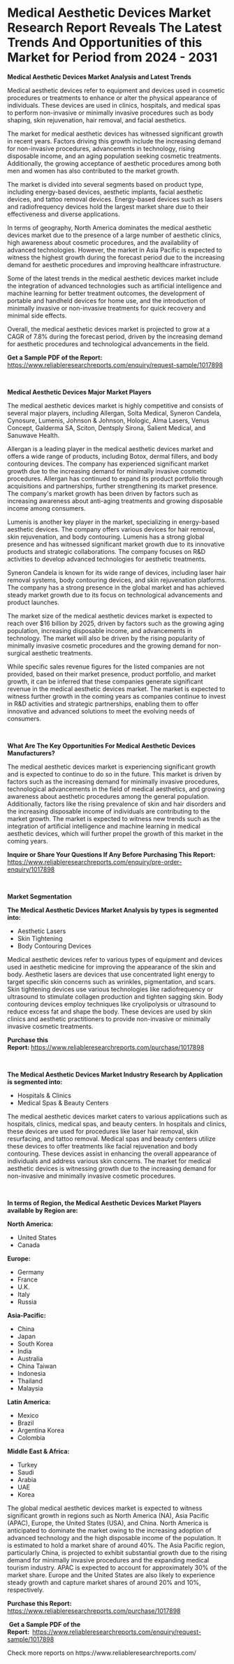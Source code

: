 <p><h1>Medical Aesthetic Devices Market Research Report Reveals The Latest Trends And Opportunities of this Market for Period from 2024 - 2031</h1></p><p><strong>Medical Aesthetic Devices Market Analysis and Latest Trends</strong></p>
<p><p>Medical aesthetic devices refer to equipment and devices used in cosmetic procedures or treatments to enhance or alter the physical appearance of individuals. These devices are used in clinics, hospitals, and medical spas to perform non-invasive or minimally invasive procedures such as body shaping, skin rejuvenation, hair removal, and facial aesthetics.</p><p>The market for medical aesthetic devices has witnessed significant growth in recent years. Factors driving this growth include the increasing demand for non-invasive procedures, advancements in technology, rising disposable income, and an aging population seeking cosmetic treatments. Additionally, the growing acceptance of aesthetic procedures among both men and women has also contributed to the market growth.</p><p>The market is divided into several segments based on product type, including energy-based devices, aesthetic implants, facial aesthetic devices, and tattoo removal devices. Energy-based devices such as lasers and radiofrequency devices hold the largest market share due to their effectiveness and diverse applications.</p><p>In terms of geography, North America dominates the medical aesthetic devices market due to the presence of a large number of aesthetic clinics, high awareness about cosmetic procedures, and the availability of advanced technologies. However, the market in Asia Pacific is expected to witness the highest growth during the forecast period due to the increasing demand for aesthetic procedures and improving healthcare infrastructure.</p><p>Some of the latest trends in the medical aesthetic devices market include the integration of advanced technologies such as artificial intelligence and machine learning for better treatment outcomes, the development of portable and handheld devices for home use, and the introduction of minimally invasive or non-invasive treatments for quick recovery and minimal side effects.</p><p>Overall, the medical aesthetic devices market is projected to grow at a CAGR of 7.8% during the forecast period, driven by the increasing demand for aesthetic procedures and technological advancements in the field.</p></p>
<p><strong>Get a Sample PDF of the Report:&nbsp;</strong> <a href="https://www.reliableresearchreports.com/enquiry/request-sample/1017898">https://www.reliableresearchreports.com/enquiry/request-sample/1017898</a></p>
<p>&nbsp;</p>
<p><strong>Medical Aesthetic Devices Major Market Players</strong></p>
<p><p>The medical aesthetic devices market is highly competitive and consists of several major players, including Allergan, Solta Medical, Syneron Candela, Cynosure, Lumenis, Johnson & Johnson, Hologic, Alma Lasers, Venus Concept, Galderma SA, Sciton, Dentsply Sirona, Salient Medical, and Sanuwave Health.</p><p>Allergan is a leading player in the medical aesthetic devices market and offers a wide range of products, including Botox, dermal fillers, and body contouring devices. The company has experienced significant market growth due to the increasing demand for minimally invasive cosmetic procedures. Allergan has continued to expand its product portfolio through acquisitions and partnerships, further strengthening its market presence. The company's market growth has been driven by factors such as increasing awareness about anti-aging treatments and growing disposable income among consumers.</p><p>Lumenis is another key player in the market, specializing in energy-based aesthetic devices. The company offers various devices for hair removal, skin rejuvenation, and body contouring. Lumenis has a strong global presence and has witnessed significant market growth due to its innovative products and strategic collaborations. The company focuses on R&D activities to develop advanced technologies for aesthetic treatments.</p><p>Syneron Candela is known for its wide range of devices, including laser hair removal systems, body contouring devices, and skin rejuvenation platforms. The company has a strong presence in the global market and has achieved steady market growth due to its focus on technological advancements and product launches.</p><p>The market size of the medical aesthetic devices market is expected to reach over $16 billion by 2025, driven by factors such as the growing aging population, increasing disposable income, and advancements in technology. The market will also be driven by the rising popularity of minimally invasive cosmetic procedures and the growing demand for non-surgical aesthetic treatments.</p><p>While specific sales revenue figures for the listed companies are not provided, based on their market presence, product portfolio, and market growth, it can be inferred that these companies generate significant revenue in the medical aesthetic devices market. The market is expected to witness further growth in the coming years as companies continue to invest in R&D activities and strategic partnerships, enabling them to offer innovative and advanced solutions to meet the evolving needs of consumers.</p></p>
<p>&nbsp;</p>
<p><strong>What Are The Key Opportunities For Medical Aesthetic Devices Manufacturers?</strong></p>
<p><p>The medical aesthetic devices market is experiencing significant growth and is expected to continue to do so in the future. This market is driven by factors such as the increasing demand for minimally invasive procedures, technological advancements in the field of medical aesthetics, and growing awareness about aesthetic procedures among the general population. Additionally, factors like the rising prevalence of skin and hair disorders and the increasing disposable income of individuals are contributing to the market growth. The market is expected to witness new trends such as the integration of artificial intelligence and machine learning in medical aesthetic devices, which will further propel the growth of this market in the coming years.</p></p>
<p><strong>Inquire or Share Your Questions If Any Before Purchasing This Report:</strong> <a href="https://www.reliableresearchreports.com/enquiry/pre-order-enquiry/1017898">https://www.reliableresearchreports.com/enquiry/pre-order-enquiry/1017898</a></p>
<p>&nbsp;</p>
<p><strong>Market Segmentation</strong></p>
<p><strong>The Medical Aesthetic Devices Market Analysis by types is segmented into:</strong></p>
<p><ul><li>Aesthetic Lasers</li><li>Skin Tightening</li><li>Body Contouring Devices</li></ul></p>
<p><p>Medical aesthetic devices refer to various types of equipment and devices used in aesthetic medicine for improving the appearance of the skin and body. Aesthetic lasers are devices that use concentrated light energy to target specific skin concerns such as wrinkles, pigmentation, and scars. Skin tightening devices use various technologies like radiofrequency or ultrasound to stimulate collagen production and tighten sagging skin. Body contouring devices employ techniques like cryolipolysis or ultrasound to reduce excess fat and shape the body. These devices are used by skin clinics and aesthetic practitioners to provide non-invasive or minimally invasive cosmetic treatments.</p></p>
<p><strong>Purchase this Report:&nbsp;</strong><a href="https://www.reliableresearchreports.com/purchase/1017898">https://www.reliableresearchreports.com/purchase/1017898</a></p>
<p>&nbsp;</p>
<p><strong>The Medical Aesthetic Devices Market Industry Research by Application is segmented into:</strong></p>
<p><ul><li>Hospitals & Clinics</li><li>Medical Spas & Beauty Centers</li></ul></p>
<p><p>The medical aesthetic devices market caters to various applications such as hospitals, clinics, medical spas, and beauty centers. In hospitals and clinics, these devices are used for procedures like laser hair removal, skin resurfacing, and tattoo removal. Medical spas and beauty centers utilize these devices to offer treatments like facial rejuvenation and body contouring. These devices assist in enhancing the overall appearance of individuals and address various skin concerns. The market for medical aesthetic devices is witnessing growth due to the increasing demand for non-invasive and minimally invasive cosmetic procedures.</p></p>
<p>&nbsp;</p>
<p><strong>In terms of Region, the Medical Aesthetic Devices Market Players available by Region are:</strong></p>
<p>
    <p> <strong> North America: </strong>
        <ul>
            <li>United States</li>
            <li>Canada</li>
        </ul>
        </p> 
    <p> <strong> Europe: </strong>
        <ul>
            <li>Germany</li>
            <li>France</li>
            <li>U.K.</li>
            <li>Italy</li>
            <li>Russia</li>
        </ul>
        </p> 
    <p> <strong> Asia-Pacific: </strong>
        <ul>
            <li>China</li>
            <li>Japan</li>
            <li>South Korea</li>
            <li>India</li>
            <li>Australia</li>
            <li>China Taiwan</li>
            <li>Indonesia</li>
            <li>Thailand</li>
            <li>Malaysia</li>
        </ul>
        </p> 
    <p> <strong> Latin America: </strong>
        <ul>
            <li>Mexico</li>
            <li>Brazil</li>
            <li>Argentina Korea</li>
            <li>Colombia</li>
        </ul>
        </p> 
    <p> <strong> Middle East & Africa: </strong>
        <ul>
            <li>Turkey</li>
            <li>Saudi</li>
            <li>Arabia</li>
            <li>UAE</li>
            <li>Korea</li>
        </ul>
    </p>
    </p>
<p><p>The global medical aesthetic devices market is expected to witness significant growth in regions such as North America (NA), Asia Pacific (APAC), Europe, the United States (USA), and China. North America is anticipated to dominate the market owing to the increasing adoption of advanced technology and the high disposable income of the population. It is estimated to hold a market share of around 40%. The Asia Pacific region, particularly China, is projected to exhibit substantial growth due to the rising demand for minimally invasive procedures and the expanding medical tourism industry. APAC is expected to account for approximately 30% of the market share. Europe and the United States are also likely to experience steady growth and capture market shares of around 20% and 10%, respectively.</p></p>
<p><strong>Purchase this Report: </strong><a href="https://www.reliableresearchreports.com/purchase/1017898">https://www.reliableresearchreports.com/purchase/1017898</a></p>
<p>&nbsp;<strong>Get a Sample PDF of the Report:&nbsp;&nbsp;</strong><a href="https://www.reliableresearchreports.com/enquiry/request-sample/1017898">https://www.reliableresearchreports.com/enquiry/request-sample/1017898</a></p>
<p><strong></strong></p>
<p>Check more reports on https://www.reliableresearchreports.com/</p>